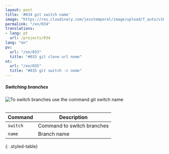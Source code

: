 ```yaml
---
layout: post
title: '#034 git switch name'
image: "https://res.cloudinary.com/jesstemporal/image/upload/f_auto/v1642878600/gitfichas/en/034/thumbnail_jlorzi.jpg"
permalink: "/en/034"
translations:
- lang: pt
  url: /projects/034
lang: "en"
pv:
  url: "/en/033"
  title: "#033 git clone url nome"
nt:
  url: "/en/035"
  title: "#035 git switch -c nome"
---
```

##### Switching branches 

<img alt="To switch branches use the command git switch name" src="https://res.cloudinary.com/jesstemporal/image/upload/v1642878600/gitfichas/en/034/full_b5zmhs.jpg"><br><br>

| Command | Description |
|---------|-------------|
| `switch` | Command to switch branches |
| `name` | Branch name |
{: .styled-table}

<!--
<br>

You might also be interested in reading this article:

<a href="https://jtemporal.com/criando-um-novo-branch-e-mudando-pra-ele-com-um-comando/">
  <strong>Criando um novo branch e mudando pra ele com apenas um comando</strong>
</a>
-->